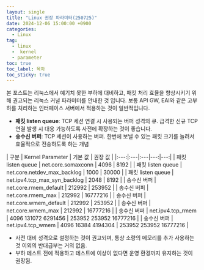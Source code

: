 ```yaml
---
layout: single
title: "Linux 권장 파라미터(250725)"
date: 2024-12-06 15:00:00 +0900
categories: 
  - Linux
tag: 
  - linux
  -  kernel
  - parameter
toc: true
toc_label: 목차
toc_sticky: true
---
```


본 포스트는 리눅스에서 예기치 못한 부하에 대비하고, 패킷 처리 효율을 향상시키기 위해 권고되는 리눅스 커널 파라미터를 안내한 것 입니다. 
보통 API GW, EAI와 같은 고부하를 처리하는 인터페이스 서버에서 적용하는 것이 일반적입니다.

* **패킷 listen queue**: TCP 세션 연결 시 사용되는 버퍼 성격의 큐. 급격한 신규 TCP 연결 발생 시 대응 가능하도록 사전에 확장하는 것이 좋습니다.
* **송수신 버퍼**: TCP 세션이 사용하는 버퍼. 한번에 보낼 수 있는 패킷 크기를 늘려서 효율적으로 전송하도록 하는 개념

| 구분 | Kernel Parameter | 기본 값 | 권장 값 |
|:---:|:---|:---|---:|---:|
| 패킷 listen queue | net.core.somaxconn | 4096 | 8192 |
| 패킷 listen queue | net.core.netdev_max_backlog | 1000 | 30000 |
| 패킷 listen queue | net.ipv4.tcp_max_syn_backlog | 2048 | 8192 |
| 송수신 버퍼 | net.core.rmem_default | 212992 | 253952 |
| 송수신 버퍼 | net.core.rmem_max | 212992 | 16777216 |
| 송수신 버퍼 | net.core.wmem_default | 212992 | 253952 |
| 송수신 버퍼 | net.core.wmem_max | 212992 | 16777216 |
| 송수신 버퍼 | net.ipv4.tcp_rmem | 4096 131072 6291456 | 253952 253952 16777216 |
| 송수신 버퍼 | net.ipv4.tcp_wmem | 4096 16384 4194304 | 253952 253952 16777216 |

- 사전 대비 성격으로 설정하는 것이 권고되며, 통상 소량의 메모리를 추가 사용하는 것 이외의 반대급부는 거의 없음.
- 부하 테스트 전에 적용하고 테스트에 이상이 없다면 운영 환경까지 유지하는 것이 권장됨.